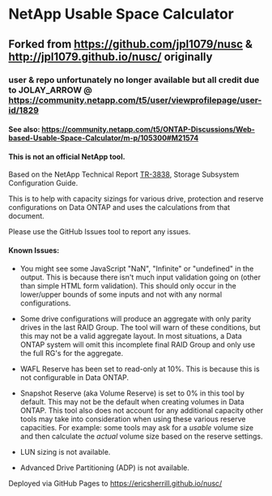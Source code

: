 # NetApp Usable Space Calculator
## Forked from https://github.com/jpl1079/nusc & http://jpl1079.github.io/nusc/ originally
### user & repo unfortunately no longer available but all credit due to JOLAY_ARROW @ https://community.netapp.com/t5/user/viewprofilepage/user-id/1829
#### See also: https://community.netapp.com/t5/ONTAP-Discussions/Web-based-Usable-Space-Calculator/m-p/105300#M21574 

#### **This is not an official NetApp tool.**

Based on the NetApp Technical Report [TR-3838](http://www.netapp.com/us/media/tr-3838.pdf), Storage Subsystem Configuration Guide.

This is to help with capacity sizings for various drive, protection and reserve configurations on Data ONTAP and uses the calculations from that document.

Please use the GitHub Issues tool to report any issues.

#### Known Issues:
- You might see some JavaScript "NaN", "Infinite" or "undefined" in the output.  This is because there isn't much input validation going on (other than simple HTML form validation).  This should only occur in the lower/upper bounds of some inputs and not with any normal configurations.

- Some drive configurations will produce an aggregate with only parity drives in the last RAID Group.  The tool will warn of these conditions, but this may not be a valid aggregate layout.  In most situations, a Data ONTAP system will omit this incomplete final RAID Group and only use the full RG's for the aggregate.

- WAFL Reserve has been set to read-only at 10%.  This is because this is not configurable in Data ONTAP.

- Snapshot Reserve (aka Volume Reserve) is set to 0% in this tool by default.  This may not be the default when creating volumes in Data ONTAP.  This tool also does not account for any additional capacity other tools may take into consideration when using these various reserve capacities.  For example: some tools may ask for a _usable_ volume size and then calculate the _actual_ volume size based on the reserve settings.

- LUN sizing is not available.

- Advanced Drive Partitioning (ADP) is not available.



Deployed via GitHub Pages to https://ericsherrill.github.io/nusc/
